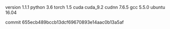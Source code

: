 version 1.1.1
python 3.6
torch 1.5
cuda cuda_9.2
cudnn 7.6.5
gcc 5.5.0
ubuntu 16.04

commit 655ecb489bccb13dcf69670893e14aac0b13a5af